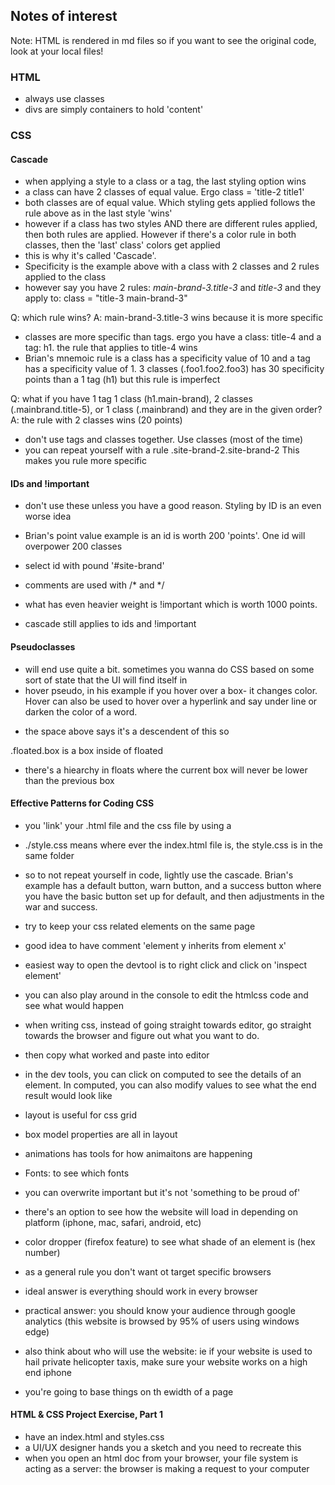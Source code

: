 ## Notes of interest

Note: HTML is rendered in md files so if you want to see the original code, look at your local files!

### HTML
- always use classes 
- divs are simply containers to hold 'content'

### CSS

#### Cascade
- when applying a style to a class or a tag, the last styling option wins
- a class can have 2 classes of equal value. Ergo 
class = 'title-2 title1'
- both classes are of equal value. Which styling gets applied follows the rule above as in the last style 'wins'
- however if a class has two styles AND there are different rules applied, then both rules are applied. However if there's a color rule in both classes, then the 'last' class' colors get applied
- this is why it's called 'Cascade'. 
- Specificity is the example above with a class with 2 classes and 2 rules applied to the class
- however say you have 2 rules: *main-brand-3.title-3* and *title-3* and they apply to:
class = "title-3 main-brand-3"

Q: which rule wins? 
A: main-brand-3.title-3 wins because it is more specific

- classes are more specific than tags. ergo you have a class: title-4 and a tag: h1. the rule that applies to title-4 wins
- Brian's mnemoic rule is a class has a specificity value of 10 and a tag has a specificity value of 1. 3 classes (.foo1.foo2.foo3) has 30 specificity points than a 1 tag (h1) but this rule is imperfect

Q: what if you have 1 tag 1 class (h1.main-brand), 2 classes (.mainbrand.title-5), or 1 class (.mainbrand) and they are in the given order?
A: the rule with 2 classes wins (20 points)

- don't use tags and classes together. Use classes (most of the time)
- you can repeat yourself with a rule
.site-brand-2.site-brand-2 
This makes you rule more specific 

#### IDs and !important
- don't use these unless you have a good reason. Styling by ID is an even worse idea
- Brian's point value example is an id is worth 200 'points'. One id will overpower 200 classes 
- select id with pound
'#site-brand'

- comments are used with /* and */
- what has even heavier weight is !important which is worth 1000 points. 
- cascade still applies to ids and !important

#### Pseudoclasses 
- will end use quite a bit. sometimes you wanna do CSS based on some sort of state that the UI will find itself in
- hover pseudo, in his example if you hover over a box- it changes color. Hover can also be used to hover over a hyperlink and say under line or darken the color of a word. 
<!-->
<style>
    .hover-example{
        width: 100px;
        height: 100px
        background-color: limegreen;
        color white;
    }
    .hover-example:hover {
        background-color: crimson;
        width: 150px;
        height: 150px;
    }
<style>
<-->
- So in the above example, when :hover is == True, then that element (i've been using rule up to this point) is selected. 
- any time we use a colon (:) in your styling then this is known as a pseudo class. A pseudo class has the same weight as a normal class 
<!-->
<style>
 .hover-example:hover {
    background-color: crimson;
    width: 150px;
    height: 150px;
  }
  .hover-example.hover-example {
  	background-color: purple;
 
  }
<style>
<-->
Q: Who would win?

A: .hover-example: hover and .hover-example.hover-example are equal. However because .hover-example.hover-example is below .hover-example:hover, .hover-example x2 wins. As a result purple overrides crimson's 'hover' but hover's width and height rules are applied. 

- another example of a pseudo-class: *first-child*. As in the first child of a parent. Because of the 'first-child' pseudo-class, the first, child (with the text 'First') is rendered limegreen
- in english: '.first-child-example:first-child', if this is part of the .first-child-example class and it is the first child, apply this color
- can also use last-child and nth-child

.first-child-example {
    color: crimson;
}
.first-child-example:first-child{
    color: limegreen;
}

<ol>
    <li> class= "first-child-example">First</li>
    <li> class= "first-child-example">Second</li>
    <li> class= "first-child-example">Third</li>
<ol>

- These are known as structural classes

#### Pseudo-elements and Wildcard Selector
- there's an article on the learning guide
- * is select everything and has a specificity of 0

#### Layout CSS
- *float*: used rarely

float: left

Go as far as you can left and once you can't go any further, stop there. 
- *flex*
##### Box Mode
- every tag (ol, p, a, etc) has a display property associated with it where display properties are the default settings of a tag. Ergo 

divs are display:block
spans are display:inline

- inline is when you wnat a tag to behave like text. However if you use inline, the browser will not let you change the height, width, padding, margins, etc
- if you're trying to change the width and the height of a tag and it's not working, you probably have the wrong display type 
- blocks will allow you to adjust width, height, etc. Blocks take the whole line to themselves
- flex allows for 
- box setting border box and box size. Can use wildcard (*) for width 
- the first thing to put on every website is 

* {
    box-sizing: border-box;
}
- which allows us to measure everything on the website in border-box instead of content box 
- width > padding > border > margin is the order of a box 

#### Floats

<style>
    .floated .box {
        float: left;
    }
</style>
- the space above says it's a descendent of this so

.floated.box is a box inside of floated 

- there's a hiearchy in floats where the current box will never be lower than the previous box

#### Effective Patterns for Coding CSS
- you 'link' your .html file and the css file by using a 

<link rel = 'stylesheet' href = "./style.css" />

- ./style.css means where ever the index.html file is, the style.css is in the same folder
- so to not repeat yourself in code, lightly use the cascade. Brian's example has a default button, warn button, and a success button where you have the basic button set up for default, and then adjustments in the war and success. 
- try to keep your css related elements on the same page
- good idea to have comment 'element y inherits from element x'

- easiest way to open the devtool is to right click and click on 'inspect element'
- you can also play around in the console to edit the htmlcss code and see what would happen 
- when writing css, instead of going straight towards editor, go straight towards the browser and figure out what you want to do.
- then copy what worked and paste into editor
- in the dev tools, you can click on computed to see the details of an element. In computed, you can also modify values to see what the end result would look like 
- layout is useful for css grid
- box model properties are all in layout
- animations has tools for how animaitons are happening 
- Fonts: to see which fonts
- you can overwrite important but it's not 'something to be proud of'
- there's an option to see how the website will load in depending on platform (iphone, mac, safari, android, etc)
- color dropper (firefox feature) to see what shade of an element is (hex number)
- as a general rule you don't want ot target specific browsers
- ideal answer is everything should work in every browser
- practical answer: you should know your audience through google analytics (this website is browsed by 95% of users using windows edge)
- also think about who will use the website: ie if your website is used to hail private helicopter taxis, make sure your website works on a high end iphone
- you're going to base things on th ewidth of a page

#### HTML & CSS Project Exercise, Part 1

- have an index.html and styles.css
- a UI/UX designer hands you a sketch and you need to recreate this
- when you open an html doc from your browser, your file system is acting as a server: the browser is making a request to your computer